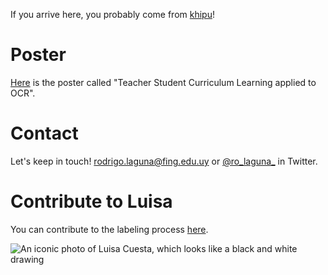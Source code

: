 If you arrive here, you probably come from [khipu](https://khipu.ai/)!

# Poster
[Here]() is the poster called "Teacher Student Curriculum Learning applied to OCR".


# Contact
Let's keep in touch! rodrigo.laguna@fing.edu.uy or [@ro_laguna_](https://twitter.com/ro_laguna_) in Twitter.


# Contribute to Luisa

You can contribute to the labeling process [here](https://mh.udelar.edu.uy/luisa/).

![An iconic photo of Luisa Cuesta, which looks like a black and white drawing](https://mh.udelar.edu.uy/luisa/luisa-theme/luisa_dibujo_mediano.png)


